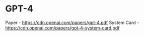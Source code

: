 # GPT-4
Paper - https://cdn.openai.com/papers/gpt-4.pdf
System Card - https://cdn.openai.com/papers/gpt-4-system-card.pdf

